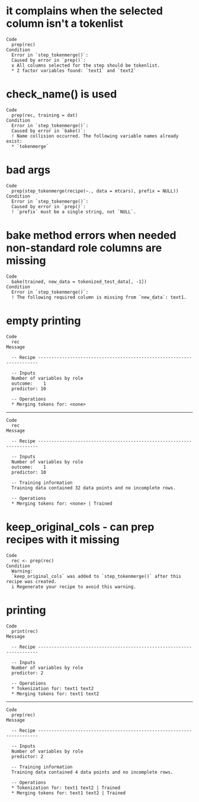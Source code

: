 # it complains when the selected column isn't a tokenlist

    Code
      prep(rec)
    Condition
      Error in `step_tokenmerge()`:
      Caused by error in `prep()`:
      x All columns selected for the step should be tokenlist.
      * 2 factor variables found: `text1` and `text2`

# check_name() is used

    Code
      prep(rec, training = dat)
    Condition
      Error in `step_tokenmerge()`:
      Caused by error in `bake()`:
      ! Name collision occurred. The following variable names already exist:
      * `tokenmerge`

# bad args

    Code
      prep(step_tokenmerge(recipe(~., data = mtcars), prefix = NULL))
    Condition
      Error in `step_tokenmerge()`:
      Caused by error in `prep()`:
      ! `prefix` must be a single string, not `NULL`.

# bake method errors when needed non-standard role columns are missing

    Code
      bake(trained, new_data = tokenized_test_data[, -1])
    Condition
      Error in `step_tokenmerge()`:
      ! The following required column is missing from `new_data`: text1.

# empty printing

    Code
      rec
    Message
      
      -- Recipe ----------------------------------------------------------------------
      
      -- Inputs 
      Number of variables by role
      outcome:    1
      predictor: 10
      
      -- Operations 
      * Merging tokens for: <none>

---

    Code
      rec
    Message
      
      -- Recipe ----------------------------------------------------------------------
      
      -- Inputs 
      Number of variables by role
      outcome:    1
      predictor: 10
      
      -- Training information 
      Training data contained 32 data points and no incomplete rows.
      
      -- Operations 
      * Merging tokens for: <none> | Trained

# keep_original_cols - can prep recipes with it missing

    Code
      rec <- prep(rec)
    Condition
      Warning:
      `keep_original_cols` was added to `step_tokenmerge()` after this recipe was created.
      i Regenerate your recipe to avoid this warning.

# printing

    Code
      print(rec)
    Message
      
      -- Recipe ----------------------------------------------------------------------
      
      -- Inputs 
      Number of variables by role
      predictor: 2
      
      -- Operations 
      * Tokenization for: text1 text2
      * Merging tokens for: text1 text2

---

    Code
      prep(rec)
    Message
      
      -- Recipe ----------------------------------------------------------------------
      
      -- Inputs 
      Number of variables by role
      predictor: 2
      
      -- Training information 
      Training data contained 4 data points and no incomplete rows.
      
      -- Operations 
      * Tokenization for: text1 text2 | Trained
      * Merging tokens for: text1 text2 | Trained

